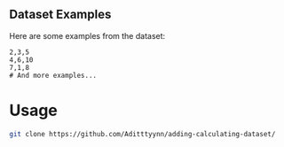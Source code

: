 ## Dataset Examples

Here are some examples from the dataset:

```plaintext
2,3,5
4,6,10
7,1,8
# And more examples...
```

# Usage
```bash
git clone https://github.com/Aditttyynn/adding-calculating-dataset/
```

